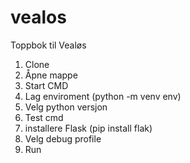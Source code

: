 # vealos
Toppbok til Vealøs

1. Clone
2. Åpne mappe
3. Start CMD
4. Lag enviroment (python -m venv env)
5. Velg python versjon
6. Test cmd
7. installere Flask (pip install flak)
8. Velg debug profile
9. Run
